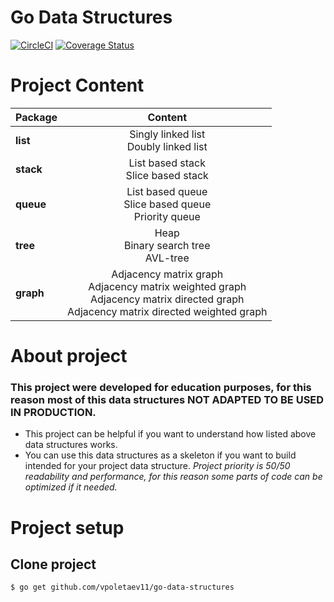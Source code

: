 # Go Data Structures
[![CircleCI](https://circleci.com/gh/vpoletaev11/go-data-structures.svg?style=svg)](https://circleci.com/gh/vpoletaev11/go-data-structures)
[![Coverage Status](https://coveralls.io/repos/github/vpoletaev11/go-data-structures/badge.svg?branch=master)](https://coveralls.io/github/vpoletaev11/go-data-structures?branch=master)


# Project Content
| Package   | Content                                                   |
| ----------|:---------------------------------------------------------:|
| **list**  | Singly linked list<br/>Doubly linked list                 |
| **stack** | List based stack<br/>Slice based stack                    |
| **queue** | List based queue<br/>Slice based queue<br/>Priority queue |
| **tree**  | Heap<br/>Binary search tree<br/>AVL-tree                  |
| **graph** | Adjacency matrix graph<br/>Adjacency matrix weighted graph<br/>Adjacency matrix directed graph<br/>Adjacency matrix directed weighted graph |


# About project
### This project were developed for education purposes, for this reason most of this data structures NOT ADAPTED TO BE USED IN PRODUCTION.
* This project can be helpful if you want to understand how listed above data structures works.
* You can use this data structures as a skeleton if you want to build intended for your project data structure. *Project priority is 50/50 readability and performance, for this reason some parts of code can be optimized if it needed.*

# Project setup
## Clone project
```shell
$ go get github.com/vpoletaev11/go-data-structures
```
